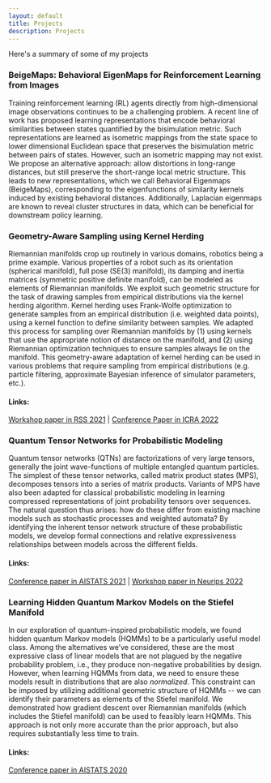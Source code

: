 ```yaml
---
layout: default
title: Projects
description: Projects
---
```

Here's a summary of some of my projects

### BeigeMaps: Behavioral EigenMaps for Reinforcement Learning from Images
Training reinforcement learning (RL) agents directly from high-dimensional image observations continues to be a challenging problem. A recent line of work has proposed learning representations that encode behavioral similarities between states quantified by the bisimulation metric. Such representations are learned as isometric mappings from the state space to lower dimensional Euclidean space that preserves the bisimulation metric between pairs of states. However, such an isometric mapping may not exist. We propose an alternative approach: allow distortions in long-range distances, but still preserve the short-range local metric structure. This leads to new representations, which we call Behavioral Eigenmaps (BeigeMaps), corresponding to the eigenfunctions of similarity kernels induced by existing behavioral distances. Additionally, Laplacian eigenmaps are known to reveal cluster structures in data, which can be beneficial for downstream policy learning.

### Geometry-Aware Sampling using Kernel Herding
Riemannian manifolds crop up routinely in various domains, robotics being a prime example. 
Various properties of a robot such as its orientation (spherical manifold), full pose (SE(3) manifold), 
its damping and inertia matrices (symmetric positive definite manifold), can be modeled as elements of 
Riemannian manifolds. We exploit such geometric structure for the task of drawing samples from empirical 
distributions via the kernel herding algorithm. Kernel herding uses Frank-Wolfe optimization to generate samples from an empirical distribution (i.e. weighted data points), using a kernel function to define similarity between samples. We adapted this process for sampling over Riemannian manifolds by (1) using kernels that use the appropriate notion of distance on the manifold, and (2) using Riemannian optimization techniques to ensure samples always lie on the manifold. This geometry-aware adaptation of kernel herding can be used in various problems that require sampling from empirical distributions (e.g. particle filtering, approximate Bayesian inference of simulator parameters, etc.).

#### Links:
[Workshop paper in RSS 2021](https://sites.google.com/view/geotopo-rss2021/accepted-contributions) | 
[Conference Paper in ICRA 2022](https://ieeexplore.ieee.org/abstract/document/9811951)

### Quantum Tensor Networks for Probabilistic Modeling

Quantum tensor networks (QTNs) are factorizations of very large tensors, generally the joint wave-functions
 of multiple entangled quantum particles. 
The simplest of these tensor networks, called matrix product states (MPS), decomposes tensors into a series of matrix products. 
Variants of MPS have also been adapted for classical probabilistic modeling in learning compressed representations of joint probability tensors over sequences. 
The natural question thus arises: how do these differ from existing machine models such as stochastic processes and weighted automata? 
By identifying the inherent tensor network structure of these probabilistic models, we develop formal connections and 
relative expressiveness relationships between models across the different fields.

#### Links:
[Conference paper in AISTATS 2021](https://proceedings.mlr.press/v130/adhikary21a) | 
[Workshop paper in Neurips 2022](https://tensorworkshop.github.io/NeurIPS2021/accepted_papers/TP_LPDOs__QTNML_2021_(4).pdf)

### Learning Hidden Quantum Markov Models on the Stiefel Manifold
In our exploration of quantum-inspired probabilistic models, we found hidden quantum Markov models (HQMMs)
 to be a particularly useful model class. Among the alternatives we’ve considered, these are the most 
 expressive class of linear models that are not plagued by the negative probability problem, i.e., they 
 produce non-negative probabilities by design. However, when learning HQMMs from data, we need to ensure these models result in distributions that are 
also _normalized_. This constraint can be imposed by utilizing additional geometric structure
 of HQMMs -- we can identify their parameters as elements of the Stiefel manifold. We 
 demonstrated how gradient descent over Riemannian manifolds (which includes the Stiefel manifold) can be
  used to feasibly learn HQMMs. This approach is not only more accurate than the prior approach, but also requires substantially
   less time to train.
   
#### Links:
[Conference paper in AISTATS 2020](https://proceedings.mlr.press/v108/adhikary20a.html)


